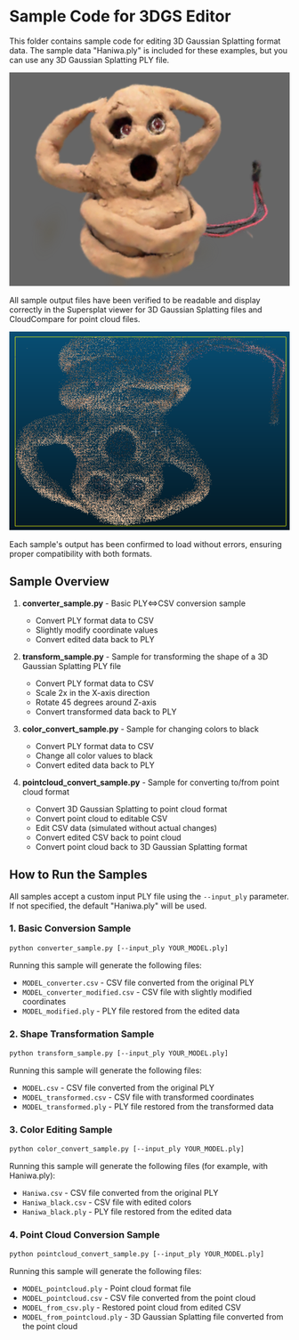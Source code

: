 # Sample Code for 3DGS Editor

This folder contains sample code for editing 3D Gaussian Splatting format data. The sample data "Haniwa.ply" is included for these examples, but you can use any 3D Gaussian Splatting PLY file.

![Haniwa model imported into Scaniverse](../images/haniwa.png)

All sample output files have been verified to be readable and display correctly in the Supersplat viewer for 3D Gaussian Splatting files and CloudCompare for point cloud files. 

![Haniwa point cloud visualization in CloudCompare](../images/haniwa_pointcloud.png)

Each sample's output has been confirmed to load without errors, ensuring proper compatibility with both formats.

## Sample Overview

1. **converter_sample.py** - Basic PLY⇔CSV conversion sample
   - Convert PLY format data to CSV
   - Slightly modify coordinate values
   - Convert edited data back to PLY

2. **transform_sample.py** - Sample for transforming the shape of a 3D Gaussian Splatting PLY file
   - Convert PLY format data to CSV
   - Scale 2x in the X-axis direction
   - Rotate 45 degrees around Z-axis
   - Convert transformed data back to PLY

3. **color_convert_sample.py** - Sample for changing colors to black
   - Convert PLY format data to CSV
   - Change all color values to black
   - Convert edited data back to PLY

4. **pointcloud_convert_sample.py** - Sample for converting to/from point cloud format
   - Convert 3D Gaussian Splatting to point cloud format
   - Convert point cloud to editable CSV
   - Edit CSV data (simulated without actual changes)
   - Convert edited CSV back to point cloud
   - Convert point cloud back to 3D Gaussian Splatting format

## How to Run the Samples

All samples accept a custom input PLY file using the `--input_ply` parameter. If not specified, the default "Haniwa.ply" will be used.

### 1. Basic Conversion Sample

```bash
python converter_sample.py [--input_ply YOUR_MODEL.ply]
```

Running this sample will generate the following files:
- `MODEL_converter.csv` - CSV file converted from the original PLY
- `MODEL_converter_modified.csv` - CSV file with slightly modified coordinates
- `MODEL_modified.ply` - PLY file restored from the edited data

### 2. Shape Transformation Sample

```bash
python transform_sample.py [--input_ply YOUR_MODEL.ply]
```

Running this sample will generate the following files:
- `MODEL.csv` - CSV file converted from the original PLY
- `MODEL_transformed.csv` - CSV file with transformed coordinates
- `MODEL_transformed.ply` - PLY file restored from the transformed data

### 3. Color Editing Sample

```bash
python color_convert_sample.py [--input_ply YOUR_MODEL.ply]
```

Running this sample will generate the following files (for example, with Haniwa.ply):
- `Haniwa.csv` - CSV file converted from the original PLY
- `Haniwa_black.csv` - CSV file with edited colors
- `Haniwa_black.ply` - PLY file restored from the edited data

### 4. Point Cloud Conversion Sample

```bash
python pointcloud_convert_sample.py [--input_ply YOUR_MODEL.ply]
```

Running this sample will generate the following files:
- `MODEL_pointcloud.ply` - Point cloud format file
- `MODEL_pointcloud.csv` - CSV file converted from the point cloud
- `MODEL_from_csv.ply` - Restored point cloud from edited CSV
- `MODEL_from_pointcloud.ply` - 3D Gaussian Splatting file converted from the point cloud
